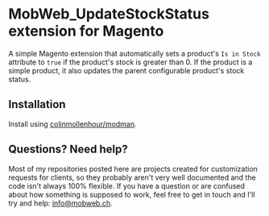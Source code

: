 # MobWeb_UpdateStockStatus extension for Magento

A simple Magento extension that automatically sets a product's `Is in Stock` attribute to `true` if the product's stock is greater than 0. If the product is a simple product, it also updates the parent configurable product's stock status.

## Installation

Install using [colinmollenhour/modman](https://github.com/colinmollenhour/modman/).

## Questions? Need help?

Most of my repositories posted here are projects created for customization requests for clients, so they probably aren't very well documented and the code isn't always 100% flexible. If you have a question or are confused about how something is supposed to work, feel free to get in touch and I'll try and help: [info@mobweb.ch](mailto:info@mobweb.ch).